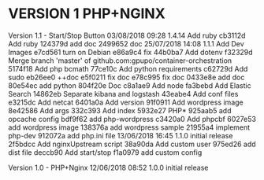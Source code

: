 
VERSION 1  PHP+NGINX
====================

   Version 1.1 - Start/Stop Button
      03/08/2018 09:28  1.4.14  Add ruby
         cb3112d Add ruby
         124379d add doc
         2499652 doc
      25/07/2018 14:08  1.1.1  Add Dev Images
         e7cd561 turn on Debian
         e86a9c4 	fix
         44b0ba7 Add dotenv
         f32329d Merge branch 'master' of github.com:gpupo/container-orchestration
         5174f18 Add php bcmath
         77ce10c Add python requirements
         c62729d Add sudo
         eb26ee0 ++doc
         e5f0211 fix doc
         e78c995 fix doc
         0433e8e add doc
         80e54ec add python
         804f20e Doc
         c8a1ae9 Add node
         fa3bebd Add Elastic Search
         14862eb Separate kibana and logstash
         43eabe4 Add conf files
         e3215dc Add netcat
         6401a0a Add version
         91f0911 Add wordpress image
         8e42586 Add args
         332c393 Add index
         5932e27 PHP*
         925aab5 add opcache config
         bdf9f62 add php-wordpress
         c3420a0 Add phpcbf
         6027e53 add wordpress image
         138376a add wordpress sample
         21955a4 implement php-dev
         912072a add php.ini file
      13/06/2018 16:45  1.1.0  initial release
         2f5bdcc Add nginxUpstream script
         38a90da Add custom user
         975ed26 add dist file
         deccb90 Add start/stop
         f1a0979 add custom config

   Version 1.0 - PHP+Nginx
      12/06/2018 08:52  1.0.0  initial release